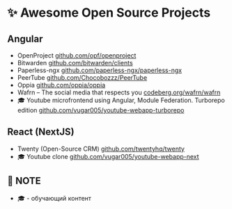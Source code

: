 # :sparkles: Awesome Open Source Projects

## Angular 

- OpenProject [github.com/opf/openproject](https://github.com/opf/openproject)
- Bitwarden [github.com/bitwarden/clients](https://github.com/bitwarden/clients)
- Paperless-ngx [github.com/paperless-ngx/paperless-ngx](https://github.com/paperless-ngx/paperless-ngx)
- PeerTube [github.com/Chocobozzz/PeerTube](https://github.com/Chocobozzz/PeerTube)
- Oppia [github.com/oppia/oppia](https://github.com/oppia/oppia)
- Wafrn – The social media that respects you [codeberg.org/wafrn/wafrn](https://codeberg.org/wafrn/wafrn)
- :mortar_board: Youtube microfrontend using Angular, Module Federation. Turborepo edition [github.com/vugar005/youtube-webapp-turborepo](https://github.com/vugar005/youtube-webapp-turborepo)

## React (NextJS)

- Twenty (Open-Source CRM) [github.com/twentyhq/twenty](https://github.com/twentyhq/twenty)
- :mortar_board: Youtube clone [github.com/vugar005/youtube-webapp-next](https://github.com/vugar005/youtube-webapp-next)


## :construction: NOTE
- :mortar_board: - обучающий контент
